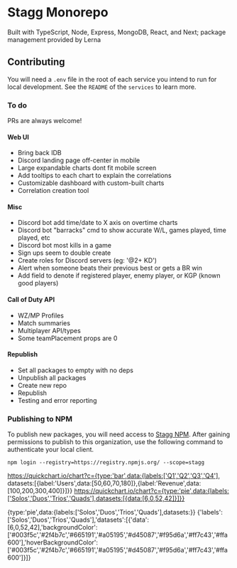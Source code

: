 # Stagg Monorepo

Built with TypeScript, Node, Express, MongoDB, React, and Next; package management provided by Lerna

## Contributing

You will need a `.env` file in the root of each service you intend to run for local development. See the `README` of the `services` to learn more.

### To do

PRs are always welcome!

#### Web UI

- Bring back IDB
- Discord landing page off-center in mobile
- Large expandable charts dont fit mobile screen
- Add tooltips to each chart to explain the correlations
- Customizable dashboard with custom-built charts
- Correlation creation tool

#### Misc

- Discord bot add time/date to X axis on overtime charts
- Discord bot "barracks" cmd to show accurate W/L, games played, time played, etc
- Discord bot most kills in a game
- Sign ups seem to double create
- Create roles for Discord servers (eg: '@2+ KD')
- Alert when someone beats their previous best or gets a BR win
- Add field to denote if registered player, enemy player, or KGP (known good players)

#### Call of Duty API

- WZ/MP Profiles
- Match summaries
- Multiplayer API/types
- Some teamPlacement props are 0

#### Republish

- Set all packages to empty with no deps
- Unpublish all packages
- Create new repo
- Republish
- Testing and error reporting

### Publishing to NPM

To publish new packages, you will need access to [Stagg NPM](https://www.npmjs.com/settings/stagg/packages). After gaining permissions to publish to this organization, use the following command to authenticate your local client.

```
npm login --registry=https://registry.npmjs.org/ --scope=stagg
```

https://quickchart.io/chart?c={type:'bar',data:{labels:['Q1','Q2','Q3','Q4'], datasets:[{label:'Users',data:[50,60,70,180]},{label:'Revenue',data:[100,200,300,400]}]}}
https://quickchart.io/chart?c={type:'pie',data:{labels:['Solos','Duos','Trios','Quads'],datasets:[{data:[6,0,52,42]}]}}

{type:'pie',data:{labels:['Solos','Duos','Trios','Quads'],datasets:}}
{'labels':['Solos','Duos','Trios','Quads'],'datasets':[{'data':[6,0,52,42],'backgroundColor':['#003f5c','#2f4b7c','#665191','#a05195','#d45087','#f95d6a','#ff7c43','#ffa600'],'hoverBackgroundColor':['#003f5c','#2f4b7c','#665191','#a05195','#d45087','#f95d6a','#ff7c43','#ffa600']}]}
